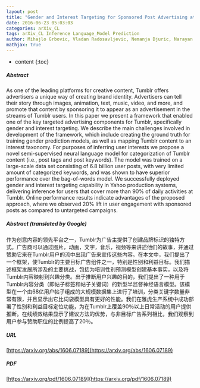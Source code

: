 ```yaml
---
layout: post
title: "Gender and Interest Targeting for Sponsored Post Advertising at Tumblr"
date: 2016-06-23 05:03:03
categories: arXiv_CL
tags: arXiv_CL Inference Language_Model Prediction
author: Mihajlo Grbovic, Vladan Radosavljevic, Nemanja Djuric, Narayan Bhamidipati, Ananth Nagarajan
mathjax: true
---
```


* content
{:toc}

##### Abstract
As one of the leading platforms for creative content, Tumblr offers advertisers a unique way of creating brand identity. Advertisers can tell their story through images, animation, text, music, video, and more, and promote that content by sponsoring it to appear as an advertisement in the streams of Tumblr users. In this paper we present a framework that enabled one of the key targeted advertising components for Tumblr, specifically gender and interest targeting. We describe the main challenges involved in development of the framework, which include creating the ground truth for training gender prediction models, as well as mapping Tumblr content to an interest taxonomy. For purposes of inferring user interests we propose a novel semi-supervised neural language model for categorization of Tumblr content (i.e., post tags and post keywords). The model was trained on a large-scale data set consisting of 6.8 billion user posts, with very limited amount of categorized keywords, and was shown to have superior performance over the bag-of-words model. We successfully deployed gender and interest targeting capability in Yahoo production systems, delivering inference for users that cover more than 90% of daily activities at Tumblr. Online performance results indicate advantages of the proposed approach, where we observed 20% lift in user engagement with sponsored posts as compared to untargeted campaigns.

##### Abstract (translated by Google)
作为创意内容的领先平台之一，Tumblr为广告主提供了创建品牌标识的独特方式。广告商可以通过图片，动画，文字，音乐，视频等来讲述他们的故事，并通过赞助它来在Tumblr用户的流中出现广告来宣传这些内容。在本文中，我们提出了一个框架，使Tumblr的主要目标广告组件之一，特别是性别和利益目标。我们描述框架发展所涉及的主要挑战，包括为培训性别预测模型创建基本事实，以及将Tumblr内容映射到兴趣分类。出于推断用户兴趣的目的，我们提出了一种用于Tumblr内容分类（即帖子标签和帖子关键词）的新型半监督神经语言模型。该模型在一个由68亿用户帖子组成的大规模数据集上进行了培训，分类关键字数量非常有限，并且显示出它比词袋模型具有更好的性能。我们在雅虎生产系统中成功部署了性别和利益目标定位功能，为在Tumblr上覆盖90％以上日常活动的用户提供推断。在线绩效结果显示了建议方法的优势，与非目标广告系列相比，我们观察到用户参与赞助职位的比例提高了20％。

##### URL
[https://arxiv.org/abs/1606.07189](https://arxiv.org/abs/1606.07189)

##### PDF
[https://arxiv.org/pdf/1606.07189](https://arxiv.org/pdf/1606.07189)

